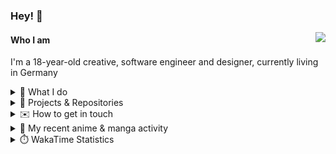### Hey! 👋

[<img src="https://lanyard-profile-readme.vercel.app/api/228965621478588416" align="right">](https://discord.com/users/228965621478588416)

#### Who I am

I'm a 18-year-old creative, software engineer and designer, currently living in Germany

<details>
  <summary>💼 What I do</summary>

I currently am working on starting a publishing and management company for creatives.
I also am creative lead, community manager, and web developer at the Minecraft Server [Xenyria](https://xenyria.net) and the team behind it, [Pixelground Labs](https://pixelgroundlabs.com).
</details>

<details>
  <summary>📁 Projects & Repositories</summary>

<table>
    <thead>
        <tr>
            <th colspan=2>Svelte Libraries</th>
        </tr>
    </thead>
    <tbody>
        <tr>
            <td><a href="https://github.com/pixelgroundlabs/svelte-skinview3d">pixelgroundlabs/svelte-skinview3d</a></td>
            <td>A svelte component for rendering Minecraft SKins in 3D based on <a href="https://github.com/bs-community/skinview3d">skinview3d</a></td>
        </tr>
    </tbody>
    <thead>
        <tr>
            <th colspan=2>Minecraft Mods</th>
        </tr>
    </thead>
    <tbody>
        <tr>
            <td><a href="https://github.com/XenyriaNET/xeem">Xenyria Experience Enhancement Mod</a></td>
            <td>A client-side Minecraft Mod aiming to improve the experience on the Xenyria Minecraft Server</td>
        </tr>
    </tbody>
    <thead>
        <tr>
            <th colspan=2>Old Stuff</th>
        </tr>
    </thead>
    <tbody>
        <tr>
            <td><a href="https://github.com/OfficialCRUGG/lwstatus">lwstatus</a></td>
            <td>Lightweight webserver exposing various system metrics as a JSON endpoint and frontend</td>
        </tr>
        <tr>
            <td><a href="https://github.com/OfficialCRUGG/cfddns">cfddns / cloudflare-dyndns</a></td>
            <td>Simple application to run in the background that regularly checks for IP address changes and updates specific Cloudflare DNS Records accordingly. <s><i>Not sure how this still works...</i></s></td>
        </tr>
    </tbody>
</table>

</details>

<details>
  <summary>✉️ How to get in touch</summary>
  
> Sorted by how quickly you can expect a reply
- [Hit me up on Discord](https://discord.com/users/228965621478588416)
- [Hit me up on Twitter](https://twitter.com/cruggdev)
- [Send me a mail](mailto:me@crg.sh)
</details>


<details>
  <summary>🌸 My recent anime & manga activity</summary>
  
<!-- ANILIST_ACTIVITY:start -->

-   📺 Watched episode 5 of [Gabriel DropOut](https://anilist.co/anime/21878) (15:20, 07 May 2024)
-   📺 Plans to watch [Senpai is an Otokonoko](https://anilist.co/anime/163133) (02:19, 07 May 2024)
-   📺 Watched episode 4 - 6 of [Classroom of the Elite Season 2](https://anilist.co/anime/145545) (01:28, 07 May 2024)
-   📺 Watched episode 3 - 4 of [Gabriel DropOut](https://anilist.co/anime/21878) (15:31, 06 May 2024)
-   📺 Watched episode 3 of [Classroom of the Elite Season 2](https://anilist.co/anime/145545) (01:14, 06 May 2024)

<!-- ANILIST_ACTIVITY:end -->
</details>

<details>
  <summary>⏱️ WakaTime Statistics</summary>

<!--START_SECTION:waka-->

```txt
From: 28 April 2024 - To: 05 May 2024

Svelte        11 hrs 5 mins   ██████████████████▒░░░░░░   73.18 %
TypeScript    2 hrs 2 mins    ███▒░░░░░░░░░░░░░░░░░░░░░   13.46 %
Other         51 mins         █▒░░░░░░░░░░░░░░░░░░░░░░░   05.71 %
CSS           25 mins         ▓░░░░░░░░░░░░░░░░░░░░░░░░   02.77 %
Prisma        14 mins         ▒░░░░░░░░░░░░░░░░░░░░░░░░   01.62 %
```

<!--END_SECTION:waka-->
</details>
